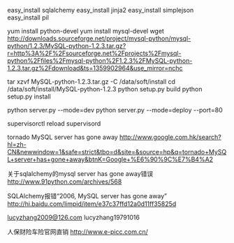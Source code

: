 easy_install sqlalchemy
easy_install jinja2
easy_install simplejson
easy_install pil

yum install python-devel
yum install mysql-devel
wget http://downloads.sourceforge.net/project/mysql-python/mysql-python/1.2.3/MySQL-python-1.2.3.tar.gz?r=http%3A%2F%2Fsourceforge.net%2Fprojects%2Fmysql-python%2Ffiles%2Fmysql-python%2F1.2.3%2FMySQL-python-1.2.3.tar.gz%2Fdownload&ts=1359902964&use_mirror=nchc

tar xzvf MySQL-python-1.2.3.tar.gz -C /data/soft/install
cd /data/soft/install/MySQL-python-1.2.3
python setup.py build
python setup.py install

python server.py --mode=dev
python server.py --mode=deploy --port=80


supervisorctl reload
supervisord

tornado MySQL server has gone away
http://www.google.com.hk/search?hl=zh-CN&newwindow=1&safe=strict&tbo=d&site=&source=hp&q=tornado+MySQL+server+has+gone+away&btnK=Google+%E6%90%9C%E7%B4%A2

关于sqlalchemy的mysql server has gone away错误
http://www.91python.com/archives/568


SQLAlchemy报错“2006, MySQL server has gone away”
http://hi.baidu.com/limpid/item/e37c37ffd12a0d11ff35825d

lucyzhang2009@126.com  lucyzhang19791016

人保财险车险官网直销
http://www.e-picc.com.cn/